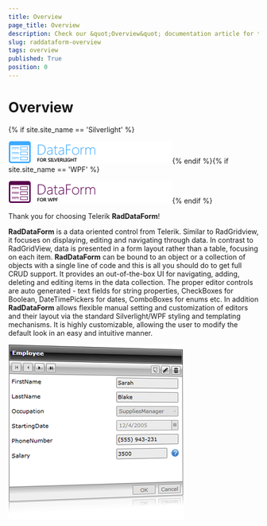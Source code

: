 ```yaml
---
title: Overview
page_title: Overview
description: Check our &quot;Overview&quot; documentation article for the RadDataForm {{ site.framework_name }} control.
slug: raddataform-overview
tags: overview
published: True
position: 0
---
```


# Overview

{% if site.site_name == 'Silverlight' %}

![](images/RadDataForm_icon_help_SL.png){% endif %}{% if site.site_name == 'WPF' %}

![](images/RadDataForm_icon_help_WPF.png){% endif %}

Thank you for choosing Telerik __RadDataForm__!

__RadDataForm__ is a data oriented control from Telerik. Similar to RadGridview, it focuses on displaying, editing and navigating through data. In contrast to RadGridView, data is presented in a form layout rather than a table, focusing on each item.  __RadDataForm__ can be bound to an object or a collection of objects with a single line of code and this is all you should do to get full CRUD support. It provides an out-of-the-box UI for navigating, adding, deleting and editing items in the data collection. The proper editor controls are auto generated - text fields for string properties, CheckBoxes for Boolean, DateTimePickers for dates, ComboBoxes for enums etc. In addition __RadDataForm__ allows flexible manual setting and customization of editors and their layout via the standard Silverlight/WPF styling and templating mechanisms. It is highly customizable, allowing the user to modify the default look in an easy and intuitive manner. 

 ![](images/RadDataForm_image_help.png)
